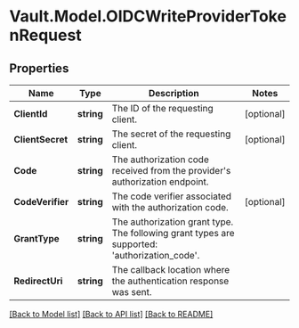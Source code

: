 # Vault.Model.OIDCWriteProviderTokenRequest

## Properties

Name | Type | Description | Notes
------------ | ------------- | ------------- | -------------
**ClientId** | **string** | The ID of the requesting client. | [optional] 
**ClientSecret** | **string** | The secret of the requesting client. | [optional] 
**Code** | **string** | The authorization code received from the provider&#x27;s authorization endpoint. | 
**CodeVerifier** | **string** | The code verifier associated with the authorization code. | [optional] 
**GrantType** | **string** | The authorization grant type. The following grant types are supported: &#x27;authorization_code&#x27;. | 
**RedirectUri** | **string** | The callback location where the authentication response was sent. | 


[[Back to Model list]](../README.md#documentation-for-models) [[Back to API list]](../README.md#documentation-for-api-endpoints) [[Back to README]](../README.md)

